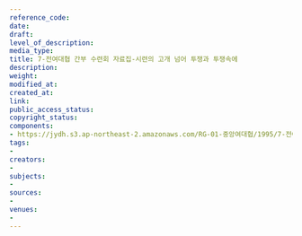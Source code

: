 ```yaml
---
reference_code: 
date: 
draft: 
level_of_description: 
media_type: 
title: 7-전여대협 간부 수련회 자료집-시련의 고개 넘어 투쟁과 투쟁속에
description: 
weight: 
modified_at: 
created_at: 
link: 
public_access_status: 
copyright_status: 
components:
- https://jydh.s3.ap-northeast-2.amazonaws.com/RG-01-중앙여대협/1995/7-전여대협+간부+수련회+자료집-시련의+고개+넘어+투쟁과+투쟁속에.pdf
tags:
- 
creators:
- 
subjects:
- 
sources:
- 
venues:
- 
---
```

